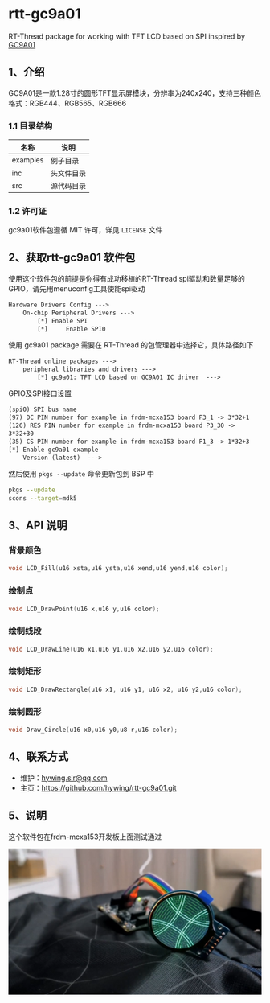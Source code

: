 # rtt-gc9a01

RT-Thread package for working with TFT LCD based on  SPI inspired by [GC9A01](https://gitee.com/meta-mcu/gc9a01-tft)

## 1、介绍

GC9A01是一款1.28寸的圆形TFT显示屏模块，分辨率为240x240，支持三种颜色格式：RGB444、RGB565、RGB666

### 1.1 目录结构

| 名称     | 说明       |
| -------- | ---------- |
| examples | 例子目录   |
| inc      | 头文件目录 |
| src      | 源代码目录 |

### 1.2 许可证

gc9a01软件包遵循 MIT 许可，详见 `LICENSE` 文件

## 2、获取rtt-gc9a01 软件包

使用这个软件包的前提是你得有成功移植的RT-Thread spi驱动和数量足够的GPIO，请先用menuconfig工具使能spi驱动

```
Hardware Drivers Config --->
	On-chip Peripheral Drivers --->
		[*] Enable SPI
		[*]		Enable SPI0
```

使用 gc9a01 package 需要在 RT-Thread 的包管理器中选择它，具体路径如下

```
RT-Thread online packages --->
    peripheral libraries and drivers --->
        [*] gc9a01: TFT LCD based on GC9A01 IC driver  --->
```

GPIO及SPI接口设置

```
(spi0) SPI bus name
(97) DC PIN number for example in frdm-mcxa153 board P3_1 -> 3*32+1
(126) RES PIN number for example in frdm-mcxa153 board P3_30 -> 3*32+30
(35) CS PIN number for example in frdm-mcxa153 board P1_3 -> 1*32+3
[*] Enable gc9a01 example
    Version (latest)  --->
```

然后使用 `pkgs --update` 命令更新包到 BSP 中

```bash
pkgs --update
scons --target=mdk5
```

## 3、API 说明

### 背景颜色

```c
void LCD_Fill(u16 xsta,u16 ysta,u16 xend,u16 yend,u16 color);
```

### 绘制点

```c
void LCD_DrawPoint(u16 x,u16 y,u16 color);
```

### 绘制线段

```c
void LCD_DrawLine(u16 x1,u16 y1,u16 x2,u16 y2,u16 color);
```

### 绘制矩形

```c
void LCD_DrawRectangle(u16 x1, u16 y1, u16 x2, u16 y2,u16 color);
```

### 绘制圆形

```c
void Draw_Circle(u16 x0,u16 y0,u8 r,u16 color);
```

## 4、联系方式

- 维护：hywing.sir@qq.com
- 主页：<https://github.com/hywing/rtt-gc9a01.git>

## 5、说明

这个软件包在frdm-mcxa153开发板上面测试通过

![](./intro.png)
